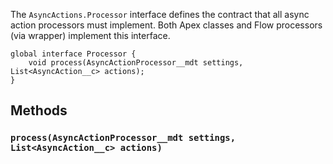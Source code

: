The `AsyncActions.Processor` interface defines the contract that all async action processors must implement. Both Apex classes and Flow processors (via wrapper) implement this interface.

```apex
global interface Processor {
	void process(AsyncActionProcessor__mdt settings, List<AsyncAction__c> actions);
}
```

## Methods

### `process(AsyncActionProcessor__mdt settings, List<AsyncAction__c> actions)`

